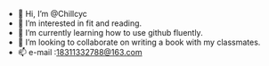 - 👋 Hi, I’m @Chillcyc
- 👀 I’m interested in fit and reading.
- 🌱 I’m currently learning how to use github fluently.
- 💞️ I’m looking to collaborate on writing a book with my classmates.
- 📫 e-mail :18311332788@163.com

<!---
Chillcyc/Chillcyc is a ✨ special ✨ repository because its `README.md` (this file) appears on your GitHub profile.
You can click the Preview link to take a look at your changes.
--->
